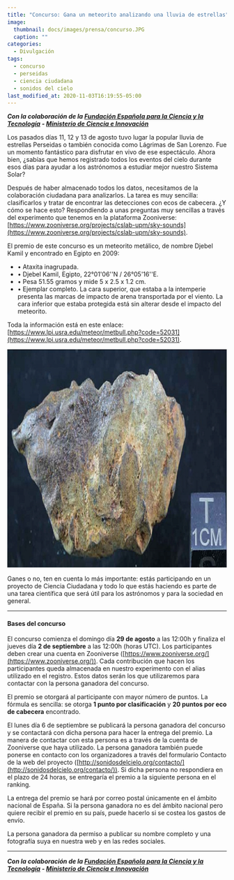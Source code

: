 ```yaml
---
title: "Concurso: Gana un meteorito analizando una lluvia de estrellas"
image: 
  thumbnail: docs/images/prensa/concurso.JPG
  caption: ""
categories:
  - Divulgación
tags:
  - concurso
  - perseidas
  - ciencia ciudadana
  - sonidos del cielo
last_modified_at: 2020-11-03T16:19:55-05:00
---
```


***Con la colaboración de la [Fundación Española para la Ciencia y la Tecnología](https://www.fecyt.es/) - [Ministerio de Ciencia e Innovación](https://www.ciencia.gob.es/)***

Los pasados días 11, 12 y 13 de agosto tuvo lugar la popular lluvia de estrellas Perseidas o también conocida como Lágrimas de San Lorenzo. Fue un momento fantástico para disfrutar en vivo de ese espectáculo. Ahora bien, ¿sabías que hemos registrado todos los eventos del cielo durante esos días para ayudar a los astrónomos a estudiar mejor nuestro Sistema Solar? 

Después de haber almacenado todos los datos, necesitamos de la colaboración ciudadana para analizarlos. La tarea es muy sencilla: clasificarlos y tratar de encontrar las detecciones con ecos de cabecera. ¿Y cómo se hace esto? Respondiendo a unas preguntas muy sencillas a través del experimento que tenemos en la plataforma Zooniverse: [https://www.zooniverse.org/projects/cslab-upm/sky-sounds](https://www.zooniverse.org/projects/cslab-upm/sky-sounds).

El premio de este concurso es un meteorito metálico, de nombre Djebel Kamil y encontrado en Egipto en 2009:

-	•	Ataxita inagrupada. 
-	•	Djebel Kamil, Egipto, 22°01'06''N / 26°05'16''E.
-	•	Pesa 51.55  gramos y mide 5 x 2.5 x 1.2 cm.
-	•	Ejemplar completo. La cara superior, que estaba a la intemperie presenta las marcas de impacto de arena transportada por el viento. La cara inferior que estaba protegida está sin alterar desde el impacto del meteorito.

Toda la información está en este enlace: [https://www.lpi.usra.edu/meteor/metbull.php?code=52031](https://www.lpi.usra.edu/meteor/metbull.php?code=52031).

<img src="../docs/images/prensa/concurso_meteorito.png" style="height:500px">

Ganes o no, ten en cuenta lo más importante: estás participando en un proyecto de Ciencia Ciudadana y todo lo que estás haciendo es parte de una tarea científica que será útil para los astrónomos y para la sociedad en general.

___

#### Bases del concurso



El concurso comienza el domingo día **29 de agosto** a las 12:00h y finaliza el jueves día **2 de septiembre** a las 12:00h (horas UTC).
Los participantes deben crear una cuenta en Zooniverse ([https://www.zooniverse.org/](https://www.zooniverse.org/)). Cada contribución que hacen los participantes queda almacenada en nuestro experimento con el alias utilizado en el registro. Estos datos serán los que utilizaremos para contactar con la persona ganadora del concurso.

El premio se otorgará al participante con mayor número de puntos. La fórmula es sencilla: se otorga **1 punto por clasificación** y **20 puntos por eco de cabecera** encontrado.


El lunes día 6 de septiembre se publicará la persona ganadora del concurso y se contactará con dicha persona para hacer la entrega del premio. La manera de contactar con esta persona es a través de la cuenta de Zooniverse que haya utilizado. La persona ganadora también puede ponerse en contacto con los organizadores a través del formulario Contacto de la web del proyecto ([http://sonidosdelcielo.org/contacto/](http://sonidosdelcielo.org/contacto/)). Si dicha persona no respondiera en el plazo de 24 horas, se entregaría el premio a la siguiente persona en el ranking.

La entrega del premio se hará por correo postal únicamente en el ámbito nacional de España. Si la persona ganadora no es del ámbito nacional pero quiere recibir el premio en su país, puede hacerlo si se costea los gastos de envío.

La persona ganadora da permiso a publicar su nombre completo y una fotografía suya en nuestra web y en las redes sociales.

___


***Con la colaboración de la [Fundación Española para la Ciencia y la Tecnología](https://www.fecyt.es/) - [Ministerio de Ciencia e Innovación](https://www.ciencia.gob.es/)***

